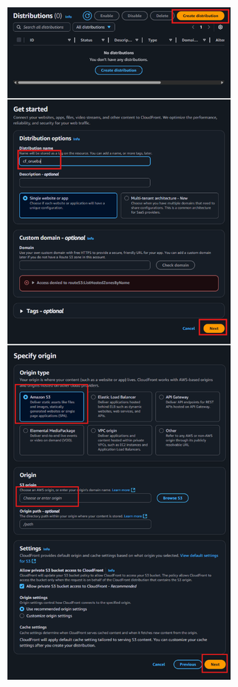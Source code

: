 
<img src="..\Img\M4\L7\Ejercicio\M4-L7-Ejercicio-01.png">
<img src="..\Img\M4\L7\Ejercicio\M4-L7-Ejercicio-02.png">
<img src="..\Img\M4\L7\Ejercicio\M4-L7-Ejercicio-03.png">